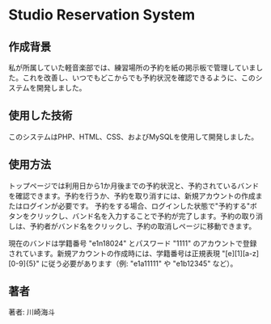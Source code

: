 # Studio Reservation System

## 作成背景
私が所属していた軽音楽部では、練習場所の予約を紙の掲示板で管理していました。これを改善し、いつでもどこからでも予約状況を確認できるように、このシステムを開発しました。

## 使用した技術
このシステムはPHP、HTML、CSS、およびMySQLを使用して開発しました。

## 使用方法
トップページでは利用日から1か月後までの予約状況と、予約されているバンドを確認できます。予約を行うか、予約を取り消すには、新規アカウントの作成またはログインが必要です。
予約をする場合、ログインした状態で"予約する"ボタンをクリックし、バンド名を入力することで予約が完了します。予約の取り消しは、予約者がバンド名をクリックし、予約の取消しページに移動できます。

現在のバンドは学籍番号 "e1n18024" とパスワード "1111" のアカウントで登録されています。新規アカウントの作成時には、学籍番号は正規表現 "[e][1][a-z][0-9]{5}" に従う必要があります（例: "e1a11111" や "e1b12345" など）。

## 著者
著者: 川崎海斗
